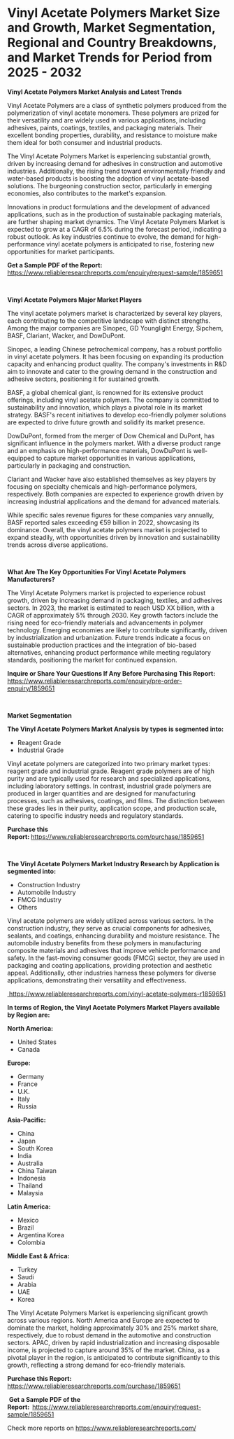 <p><h1>Vinyl Acetate Polymers Market Size and Growth, Market Segmentation, Regional and Country Breakdowns, and Market Trends for Period from 2025 -  2032</h1></p><p><strong>Vinyl Acetate Polymers Market Analysis and Latest Trends</strong></p>
<p><p>Vinyl Acetate Polymers are a class of synthetic polymers produced from the polymerization of vinyl acetate monomers. These polymers are prized for their versatility and are widely used in various applications, including adhesives, paints, coatings, textiles, and packaging materials. Their excellent bonding properties, durability, and resistance to moisture make them ideal for both consumer and industrial products.</p><p>The Vinyl Acetate Polymers Market is experiencing substantial growth, driven by increasing demand for adhesives in construction and automotive industries. Additionally, the rising trend toward environmentally friendly and water-based products is boosting the adoption of vinyl acetate-based solutions. The burgeoning construction sector, particularly in emerging economies, also contributes to the market's expansion. </p><p>Innovations in product formulations and the development of advanced applications, such as in the production of sustainable packaging materials, are further shaping market dynamics. The Vinyl Acetate Polymers Market is expected to grow at a CAGR of 6.5% during the forecast period, indicating a robust outlook. As key industries continue to evolve, the demand for high-performance vinyl acetate polymers is anticipated to rise, fostering new opportunities for market participants.</p></p>
<p><strong>Get a Sample PDF of the Report:&nbsp;</strong> <a href="https://www.reliableresearchreports.com/enquiry/request-sample/1859651?utm_campaign=2743&utm_medium=2&utm_source=Github&utm_content=ia&utm_term=31032025&utm_id=vinyl-acetate-polymers">https://www.reliableresearchreports.com/enquiry/request-sample/1859651</a></p>
<p>&nbsp;</p>
<p><strong>Vinyl Acetate Polymers Major Market Players</strong></p>
<p><p>The vinyl acetate polymers market is characterized by several key players, each contributing to the competitive landscape with distinct strengths. Among the major companies are Sinopec, GD Younglight Energy, Sipchem, BASF, Clariant, Wacker, and DowDuPont.</p><p>Sinopec, a leading Chinese petrochemical company, has a robust portfolio in vinyl acetate polymers. It has been focusing on expanding its production capacity and enhancing product quality. The company's investments in R&D aim to innovate and cater to the growing demand in the construction and adhesive sectors, positioning it for sustained growth.</p><p>BASF, a global chemical giant, is renowned for its extensive product offerings, including vinyl acetate polymers. The company is committed to sustainability and innovation, which plays a pivotal role in its market strategy. BASF's recent initiatives to develop eco-friendly polymer solutions are expected to drive future growth and solidify its market presence.</p><p>DowDuPont, formed from the merger of Dow Chemical and DuPont, has significant influence in the polymers market. With a diverse product range and an emphasis on high-performance materials, DowDuPont is well-equipped to capture market opportunities in various applications, particularly in packaging and construction.</p><p>Clariant and Wacker have also established themselves as key players by focusing on specialty chemicals and high-performance polymers, respectively. Both companies are expected to experience growth driven by increasing industrial applications and the demand for advanced materials.</p><p>While specific sales revenue figures for these companies vary annually, BASF reported sales exceeding €59 billion in 2022, showcasing its dominance. Overall, the vinyl acetate polymers market is projected to expand steadily, with opportunities driven by innovation and sustainability trends across diverse applications.</p></p>
<p>&nbsp;</p>
<p><strong>What Are The Key Opportunities For Vinyl Acetate Polymers Manufacturers?</strong></p>
<p><p>The Vinyl Acetate Polymers market is projected to experience robust growth, driven by increasing demand in packaging, textiles, and adhesives sectors. In 2023, the market is estimated to reach USD XX billion, with a CAGR of approximately 5% through 2030. Key growth factors include the rising need for eco-friendly materials and advancements in polymer technology. Emerging economies are likely to contribute significantly, driven by industrialization and urbanization. Future trends indicate a focus on sustainable production practices and the integration of bio-based alternatives, enhancing product performance while meeting regulatory standards, positioning the market for continued expansion.</p></p>
<p><strong>Inquire or Share Your Questions If Any Before Purchasing This Report:</strong> <a href="https://www.reliableresearchreports.com/enquiry/pre-order-enquiry/1859651?utm_campaign=2743&utm_medium=2&utm_source=Github&utm_content=ia&utm_term=31032025&utm_id=vinyl-acetate-polymers">https://www.reliableresearchreports.com/enquiry/pre-order-enquiry/1859651</a></p>
<p>&nbsp;</p>
<p><strong>Market Segmentation</strong></p>
<p><strong>The Vinyl Acetate Polymers Market Analysis by types is segmented into:</strong></p>
<p><ul><li>Reagent Grade</li><li>Industrial Grade</li></ul></p>
<p><p>Vinyl acetate polymers are categorized into two primary market types: reagent grade and industrial grade. Reagent grade polymers are of high purity and are typically used for research and specialized applications, including laboratory settings. In contrast, industrial grade polymers are produced in larger quantities and are designed for manufacturing processes, such as adhesives, coatings, and films. The distinction between these grades lies in their purity, application scope, and production scale, catering to specific industry needs and regulatory standards.</p></p>
<p><strong>Purchase this Report:&nbsp;</strong><a href="https://www.reliableresearchreports.com/purchase/1859651?utm_campaign=2743&utm_medium=2&utm_source=Github&utm_content=ia&utm_term=31032025&utm_id=vinyl-acetate-polymers">https://www.reliableresearchreports.com/purchase/1859651</a></p>
<p>&nbsp;</p>
<p><strong>The Vinyl Acetate Polymers Market Industry Research by Application is segmented into:</strong></p>
<p><ul><li>Construction Industry</li><li>Automobile Industry</li><li>FMCG Industry</li><li>Others</li></ul></p>
<p><p>Vinyl acetate polymers are widely utilized across various sectors. In the construction industry, they serve as crucial components for adhesives, sealants, and coatings, enhancing durability and moisture resistance. The automobile industry benefits from these polymers in manufacturing composite materials and adhesives that improve vehicle performance and safety. In the fast-moving consumer goods (FMCG) sector, they are used in packaging and coating applications, providing protection and aesthetic appeal. Additionally, other industries harness these polymers for diverse applications, demonstrating their versatility and effectiveness.</p></p>
<p><a href="https://www.reliableresearchreports.com/vinyl-acetate-polymers-r1859651?utm_campaign=2743&utm_medium=2&utm_source=Github&utm_content=ia&utm_term=31032025&utm_id=vinyl-acetate-polymers">&nbsp;https://www.reliableresearchreports.com/vinyl-acetate-polymers-r1859651</a></p>
<p><strong>In terms of Region, the Vinyl Acetate Polymers Market Players available by Region are:</strong></p>
<p>
    <p> <strong> North America: </strong>
        <ul>
            <li>United States</li>
            <li>Canada</li>
        </ul>
        </p> 
    <p> <strong> Europe: </strong>
        <ul>
            <li>Germany</li>
            <li>France</li>
            <li>U.K.</li>
            <li>Italy</li>
            <li>Russia</li>
        </ul>
        </p> 
    <p> <strong> Asia-Pacific: </strong>
        <ul>
            <li>China</li>
            <li>Japan</li>
            <li>South Korea</li>
            <li>India</li>
            <li>Australia</li>
            <li>China Taiwan</li>
            <li>Indonesia</li>
            <li>Thailand</li>
            <li>Malaysia</li>
        </ul>
        </p> 
    <p> <strong> Latin America: </strong>
        <ul>
            <li>Mexico</li>
            <li>Brazil</li>
            <li>Argentina Korea</li>
            <li>Colombia</li>
        </ul>
        </p> 
    <p> <strong> Middle East & Africa: </strong>
        <ul>
            <li>Turkey</li>
            <li>Saudi</li>
            <li>Arabia</li>
            <li>UAE</li>
            <li>Korea</li>
        </ul>
    </p>
    </p>
<p><p>The Vinyl Acetate Polymers Market is experiencing significant growth across various regions. North America and Europe are expected to dominate the market, holding approximately 30% and 25% market share, respectively, due to robust demand in the automotive and construction sectors. APAC, driven by rapid industrialization and increasing disposable income, is projected to capture around 35% of the market. China, as a pivotal player in the region, is anticipated to contribute significantly to this growth, reflecting a strong demand for eco-friendly materials.</p></p>
<p><strong>Purchase this Report: </strong><a href="https://www.reliableresearchreports.com/purchase/1859651?utm_campaign=2743&utm_medium=2&utm_source=Github&utm_content=ia&utm_term=31032025&utm_id=vinyl-acetate-polymers">https://www.reliableresearchreports.com/purchase/1859651</a></p>
<p>&nbsp;<strong>Get a Sample PDF of the Report:&nbsp;&nbsp;</strong><a href="https://www.reliableresearchreports.com/enquiry/request-sample/1859651?utm_campaign=2743&utm_medium=2&utm_source=Github&utm_content=ia&utm_term=31032025&utm_id=vinyl-acetate-polymers">https://www.reliableresearchreports.com/enquiry/request-sample/1859651</a></p>
<p><strong></strong></p>
<p>Check more reports on <a href="https://www.reliableresearchreports.com/?utm_campaign=2743&utm_medium=2&utm_source=Github&utm_content=ia&utm_term=31032025&utm_id=vinyl-acetate-polymers">https://www.reliableresearchreports.com/</a></p>
